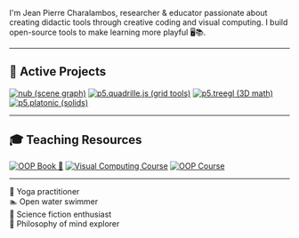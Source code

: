 I'm Jean Pierre Charalambos, researcher & educator passionate about creating didactic tools through creative coding and visual computing. I build open-source tools to make learning more playful 🖥️📚.

---

## 🚀 Active Projects

[![nub (scene graph)](https://img.shields.io/badge/nub_%28scene_graph%29-8A2BE2?logo=github)](https://github.com/VisualComputing/nub)
[![p5.quadrille.js (grid tools)](https://img.shields.io/badge/p5.quadrille.js_%28grid_tools%29-4B0082?logo=github)](https://github.com/objetos/p5.quadrille.js)
[![p5.treegl (3D math)](https://img.shields.io/badge/p5.treegl_%283D_math%29-483D8B?logo=github)](https://github.com/VisualComputing/p5.treegl)
[![p5.platonic (solids)](https://img.shields.io/badge/p5.platonic_%28solids%29-9370DB?logo=github)](https://github.com/VisualComputing/p5.platonic)

---

## 🎓 Teaching Resources

[![OOP Book 📘](https://img.shields.io/badge/OOP__Book_📘-FF8C00)](https://objetos.github.io/docs/)
[![Visual Computing Course](https://img.shields.io/badge/Visual_Computing_Course-00BFFF?logo=github)](https://github.com/VisualComputing)
[![OOP Course](https://img.shields.io/badge/OOP_Course-32CD32?logo=github)](https://github.com/objetos)

---

🧘 Yoga practitioner  
🏊 Open water swimmer  
📖 Science fiction enthusiast  
🧠 Philosophy of mind explorer

<!--
**nakednous/nakednous** is a ✨ _special_ ✨ repository because its `README.md` (this file) appears on your GitHub profile.

Here are some ideas to get you started:

- 🔭 I’m currently working on ...
- 🌱 I’m currently learning ...
- 👯 I’m looking to collaborate on ...
- 🤔 I’m looking for help with ...
- 💬 Ask me about ...
- 📫 How to reach me: ...
- 😄 Pronouns: ...
- ⚡ Fun fact: ...
-->
